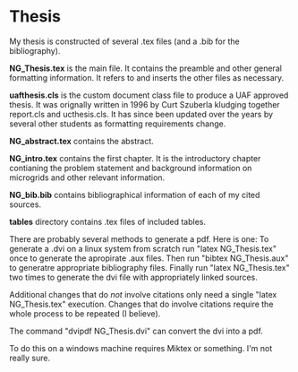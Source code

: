# Thesis

My thesis is constructed of several .tex files (and a .bib for the bibliography). 

__NG_Thesis.tex__ is the main file. It contains the preamble and other general formatting information. It refers to and inserts the other files as necessary.

__uafthesis.cls__ is the custom document class file to produce a UAF approved thesis. It was orignally written in 1996 by Curt Szuberla kludging together report.cls and ucthesis.cls. It has since been updated over the years by several other students as formatting requirements change.

__NG_abstract.tex__ contains the abstract.

__NG_intro.tex__ contains the first chapter. It is the introductory chapter contianing the problem statement and background information on microgrids and other relevant information.

__NG_bib.bib__ contains bibliographical information of each of my cited sources.

__tables__ directory contains .tex files of included tables.

There are probably several methods to generate a pdf. Here is one:
To generate a .dvi on a linux system from scratch run "latex NG_Thesis.tex" once to generate the apropirate .aux files. 
Then run "bibtex NG_Thesis.aux" to generatre appropriate bibliography files.
Finally run "latex NG_Thesis.tex" two times to generate the dvi file with appropriately linked sources. 

Additional changes that do _not_ involve citations only need a single "latex NG_Thesis.tex" execution. Changes that do involve citations require the whole process to be repeated (I believe).

The command "dvipdf NG_Thesis.dvi" can convert the dvi into a pdf.


To do this on a windows machine requires Miktex or something. I'm not really sure.
